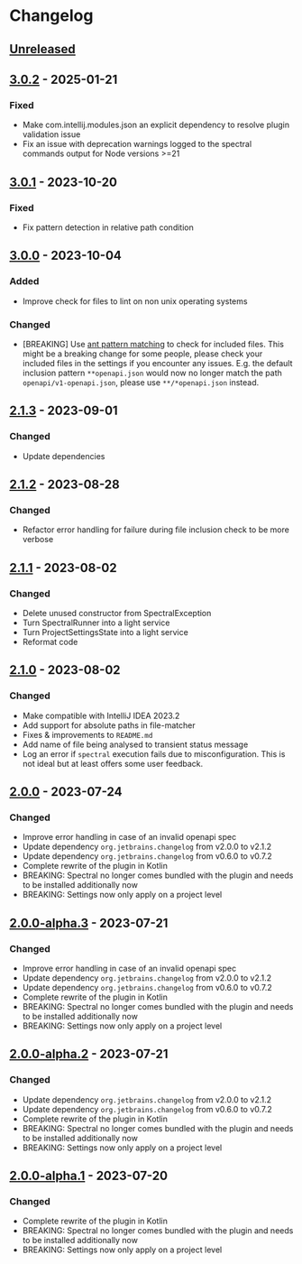 <!-- @formatter:off -->
<!-- Keep a Changelog guide -> https://keepachangelog.com -->

# Changelog

## [Unreleased]

## [3.0.2] - 2025-01-21

### Fixed

- Make com.intellij.modules.json an explicit dependency to resolve plugin validation issue
- Fix an issue with deprecation warnings logged to the spectral commands output for Node versions >=21

## [3.0.1] - 2023-10-20

### Fixed

- Fix pattern detection in relative path condition

## [3.0.0] - 2023-10-04

### Added

- Improve check for files to lint on non unix operating systems

### Changed

- [BREAKING] Use [ant pattern matching](https://docs.spring.io/spring-framework/docs/current/javadoc-api/org/springframework/util/AntPathMatcher.html) to check for included files. This might be a breaking change for some people, please check your included files in the settings if you encounter any issues. E.g. the default inclusion pattern `**openapi.json` would now no longer match the path `openapi/v1-openapi.json`, please use `**/*openapi.json` instead.

## [2.1.3] - 2023-09-01

### Changed

- Update dependencies

## [2.1.2] - 2023-08-28

### Changed

- Refactor error handling for failure during file inclusion check to be more verbose

## [2.1.1] - 2023-08-02

### Changed

- Delete unused constructor from SpectralException
- Turn SpectralRunner into a light service
- Turn ProjectSettingsState into a light service
- Reformat code

## [2.1.0] - 2023-08-02

### Changed

- Make compatible with IntelliJ IDEA 2023.2
- Add support for absolute paths in file-matcher
- Fixes & improvements to `README.md`
- Add name of file being analysed to transient status message
- Log an error if `spectral` execution fails due to misconfiguration. This is not ideal but at least offers some user feedback.

## [2.0.0] - 2023-07-24

### Changed

- Improve error handling in case of an invalid openapi spec
- Update dependency `org.jetbrains.changelog` from v2.0.0 to v2.1.2
- Update dependency `org.jetbrains.changelog` from v0.6.0 to v0.7.2
- Complete rewrite of the plugin in Kotlin
- BREAKING: Spectral no longer comes bundled with the plugin and needs to be installed additionally now
- BREAKING: Settings now only apply on a project level

## [2.0.0-alpha.3] - 2023-07-21

### Changed

- Improve error handling in case of an invalid openapi spec
- Update dependency `org.jetbrains.changelog` from v2.0.0 to v2.1.2
- Update dependency `org.jetbrains.changelog` from v0.6.0 to v0.7.2
- Complete rewrite of the plugin in Kotlin
- BREAKING: Spectral no longer comes bundled with the plugin and needs to be installed additionally now
- BREAKING: Settings now only apply on a project level

## [2.0.0-alpha.2] - 2023-07-21

### Changed

- Update dependency `org.jetbrains.changelog` from v2.0.0 to v2.1.2
- Update dependency `org.jetbrains.changelog` from v0.6.0 to v0.7.2
- Complete rewrite of the plugin in Kotlin
- BREAKING: Spectral no longer comes bundled with the plugin and needs to be installed additionally now
- BREAKING: Settings now only apply on a project level

## [2.0.0-alpha.1] - 2023-07-20

### Changed

- Complete rewrite of the plugin in Kotlin
- BREAKING: Spectral no longer comes bundled with the plugin and needs to be installed additionally now
- BREAKING: Settings now only apply on a project level

[Unreleased]: https://github.com/SchwarzIT/spectral-intellij-plugin/compare/v3.0.2...HEAD
[3.0.2]: https://github.com/SchwarzIT/spectral-intellij-plugin/compare/v3.0.1...v3.0.2
[3.0.1]: https://github.com/SchwarzIT/spectral-intellij-plugin/compare/v3.0.0...v3.0.1
[3.0.0]: https://github.com/SchwarzIT/spectral-intellij-plugin/compare/v2.1.3...v3.0.0
[2.1.3]: https://github.com/SchwarzIT/spectral-intellij-plugin/compare/v2.1.2...v2.1.3
[2.1.2]: https://github.com/SchwarzIT/spectral-intellij-plugin/compare/v2.1.1...v2.1.2
[2.1.1]: https://github.com/SchwarzIT/spectral-intellij-plugin/compare/v2.1.0...v2.1.1
[2.1.0]: https://github.com/SchwarzIT/spectral-intellij-plugin/compare/v2.0.0...v2.1.0
[2.0.0]: https://github.com/SchwarzIT/spectral-intellij-plugin/compare/v2.0.0-alpha.3...v2.0.0
[2.0.0-alpha.1]: https://github.com/SchwarzIT/spectral-intellij-plugin/commits/v2.0.0-alpha.1
[2.0.0-alpha.2]: https://github.com/SchwarzIT/spectral-intellij-plugin/compare/v2.0.0-alpha.1...v2.0.0-alpha.2
[2.0.0-alpha.3]: https://github.com/SchwarzIT/spectral-intellij-plugin/compare/v2.0.0-alpha.2...v2.0.0-alpha.3
